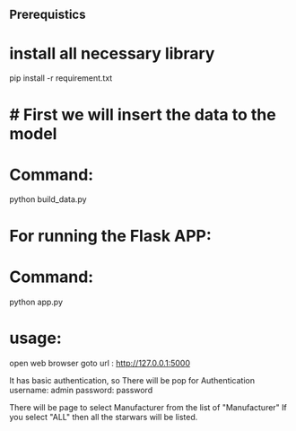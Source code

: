 ## Prerequistics 

# install all necessary library 
pip install -r requirement.txt

# # First we will insert the data to the model 
# Command: 

python build_data.py

# For running the Flask APP: 

# Command: 
python app.py


# usage:

open web browser goto url : http://127.0.0.1:5000

It has basic authentication, so There will be pop for Authentication
username: admin
password: password

There will be page to select Manufacturer from the list of "Manufacturer"
If you select "ALL" then all the starwars will be listed.